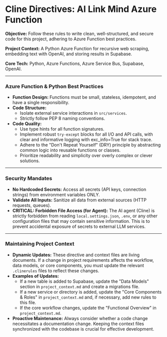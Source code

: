 # Cline Directives: AI Link Mind Azure Function

**Objective:** Follow these rules to write clean, well-structured, and secure code for this project, adhering to Azure Function best practices.

**Project Context:** A Python Azure Function for recursive web scraping, embedding text with OpenAI, and storing results in Supabase.

**Core Tech:** Python, Azure Functions, Azure Service Bus, Supabase, OpenAI.

---

### **Azure Function & Python Best Practices**

*   **Function Design:** Functions must be small, stateless, idempotent, and have a single responsibility.
*   **Code Structure:**
    *   Isolate external service interactions in `src/services`.
    *   Strictly follow PEP 8 naming conventions.
*   **Code Quality:**
    *   Use type hints for all function signatures.
    *   Implement robust `try-except` blocks for all I/O and API calls, with clear and informative logging with exc_info=True for stack trace.
    *   Adhere to the "Don't Repeat Yourself" (DRY) principle by abstracting common logic into reusable functions or classes.
    *   Prioritize readability and simplicity over overly complex or clever solutions.

---

### **Security Mandates**

*   **No Hardcoded Secrets:** Access all secrets (API keys, connection strings) from environment variables ONLY.
*   **Validate All Inputs:** Sanitize all data from external sources (HTTP requests, queues).
*   **CRITICAL: Forbidden File Access (for Agent):** The AI agent (Cline) is strictly forbidden from reading `local.settings.json`, `.env`, or any other configuration files that may contain sensitive information. This is to prevent accidental exposure of secrets to external LLM services.

---

### **Maintaining Project Context**

*   **Dynamic Updates:** These directive and context files are living documents. If a change in project requirements affects the workflow, data models, or core components, you must update the relevant `.clinerules` files to reflect these changes.
*   **Examples of Updates:**
    *   If a new table is added to Supabase, update the "Data Models" section in `project_context.md` and create a migrations file.
    *   If a new service or directory is added, update the "Core Components & Roles" in `project_context.md` and, if necessary, add new rules to this file.
    *   If the core workflow changes, update the "Functional Overview" in `project_context.md`.
*   **Proactive Maintenance:** Always consider whether a code change necessitates a documentation change. Keeping the context files synchronized with the codebase is crucial for effective development.
